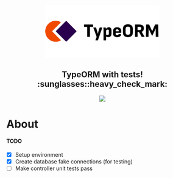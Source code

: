 <p align="center">
<img src="https://raw.githubusercontent.com/typeorm/typeorm/master/resources/logo_big.png" alt="typeorm logo" width="300" />
</p>

<h2 align="center">TypeORM with tests! :sunglasses::heavy_check_mark:</h2>

<p align="center">
<a href="#"><img src="https://github.com/llbarbosas/express-typeorm-testing/workflows/Build/badge.svg"></a>
</p>

# About

#### TODO

- [x] Setup environment
- [x] Create database fake connections (for testing)
- [ ] Make controller unit tests pass

